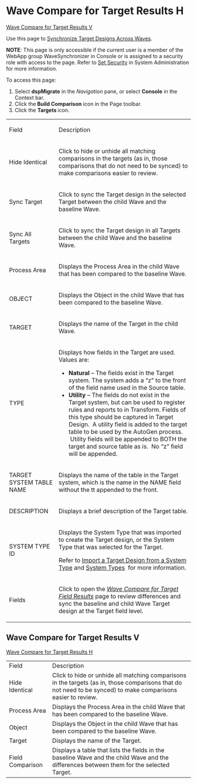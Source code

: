 # Wave Compare for Target Results H

[Wave Compare for Target Results
V](Wave_Compare_for_Target_Results.htm#Wave_Compare_for_Target_Results_V)

<div class="use" data-xmlns="">

Use this page to [Synchronize Target Designs Across
Waves](../Use_Cases/Synchronize_Target_Designs_Across_Waves.htm).

</div>

**NOTE**: This page is only accessible if the current user is a member
of the WebApp group WaveSynchronizer in Console or is assigned to a
security role with access to the page. Refer to [Set
Security](../../../Platform/Sys_Admin/Use_Cases/Setting_security.htm) in
System Administration for more information.

To access this page:

1.  Select
    <span style="font-weight: bold;" data-xmlns="http://www.w3.org/1999/xhtml">dspMigrate</span>
    in the
    <span style="font-style: italic;" data-xmlns="http://www.w3.org/1999/xhtml">Navigation</span>
    pane, or select
    <span style="font-weight: bold;" data-xmlns="http://www.w3.org/1999/xhtml">Console</span>
    in the Context bar.
2.  Click
    the<span style="font-weight: bold;" data-xmlns="http://www.w3.org/1999/xhtml">
    Build Comparison</span> icon in the Page toolbar.
3.  Click the
    <span style="font-weight: bold;" data-xmlns="http://www.w3.org/1999/xhtml">Targets
    </span>icon.

<table>
<tbody>
<tr class="odd">
<td><p>Field</p></td>
<td><p>Description</p></td>
</tr>
<tr class="even">
<td><p>Hide Identical</p></td>
<td><p>Click to hide or unhide all matching comparisons in the targets (as in, those comparisons that do not need to be synced) to make comparisons easier to review.</p></td>
</tr>
<tr class="odd">
<td><p>Sync Target</p></td>
<td><p>Click to sync the Target design in the selected Target between the child Wave and the baseline Wave.</p></td>
</tr>
<tr class="even">
<td><p>Sync All Targets</p></td>
<td><p>Click to sync the Target design in all Targets between the child Wave and the baseline Wave.</p></td>
</tr>
<tr class="odd">
<td><p>Process Area</p></td>
<td><p>Displays the Process Area in the child Wave that has been compared to the baseline Wave.</p></td>
</tr>
<tr class="even">
<td><p>OBJECT</p></td>
<td><p>Displays the Object in the child Wave that has been compared to the baseline Wave.</p></td>
</tr>
<tr class="odd">
<td><p>TARGET</p></td>
<td><p>Displays the name of the Target in the child Wave.</p></td>
</tr>
<tr class="even">
<td><p>TYPE</p></td>
<td><p>Displays how fields in the Target are used. Values are:</p>
<ul>
<li><strong>Natural</strong> – The fields exist in the Target system. The system adds a “z” to the front of the field name used in the Source table.</li>
<li><strong>Utility</strong> – The fields do not exist in the Target system, but can be used to register rules and reports to in Transform. Fields of this type should be captured in Target Design.  A utility field is added to the target table to be used by the AutoGen process.  Utility fields will be appended to BOTH the target and source table as is.  No “z” field will be appended.</li>
</ul></td>
</tr>
<tr class="odd">
<td><p>TARGET SYSTEM TABLE NAME</p></td>
<td><p>Displays the name of the table in the Target system, which is the name in the NAME field without the tt appended to the front.</p></td>
</tr>
<tr class="even">
<td><p>DESCRIPTION</p></td>
<td><p>Displays a brief description of the Target table.</p></td>
</tr>
<tr class="odd">
<td><p>SYSTEM TYPE ID</p></td>
<td><p>Displays the System Type that was imported to create the Target design, or the System Type that was selected for the Target.</p>
<p>Refer to <a href="../../Design/Use_Cases/Import_from_a_System_Type.htm">Import a Target Design from a System Type</a> and <a href="../../../Platform/Common/Use_Cases/System_Types_Overview.htm">System Types</a>  for more information.</p></td>
</tr>
<tr class="even">
<td><p>Fields</p></td>
<td><p>Click to open the <em><a href="Wave_Compare_for_Target_Field_Results.htm">Wave Compare for Target Field Results</a></em> page to review differences and sync the baseline and child Wave Target design at the Target field level.</p></td>
</tr>
</tbody>
</table>

## <span id="Wave_Compare_for_Target_Results_V"></span>Wave Compare for Target Results V

[Wave Compare for Target Results
H](Wave_Compare_for_Target_Results.htm)

|                  |                                                                                                                                                                |
| ---------------- | -------------------------------------------------------------------------------------------------------------------------------------------------------------- |
| Field            | Description                                                                                                                                                    |
| Hide Identical   | Click to hide or unhide all matching comparisons in the targets (as in, those comparisons that do not need to be synced) to make comparisons easier to review. |
| Process Area     | Displays the Process Area in the child Wave that has been compared to the baseline Wave.                                                                       |
| Object           | Displays the Object in the child Wave that has been compared to the baseline Wave.                                                                             |
| Target           | Displays the name of the Target.                                                                                                                               |
| Field Comparison | Displays a table that lists the fields in the baseline Wave and the child Wave and the differences between them for the selected Target.                       |
